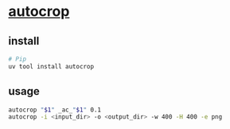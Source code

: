 # [autocrop](https://github.com/leblancfg/autocrop)

## install

```sh
# Pip
uv tool install autocrop
```

## usage

```sh
autocrop "$1" _ac_"$1" 0.1
autocrop -i <input_dir> -o <output_dir> -w 400 -H 400 -e png
```
